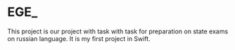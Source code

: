# EGE_
This project is our project with task with task for preparation on state exams on russian language. 
It is my first project in Swift. 
